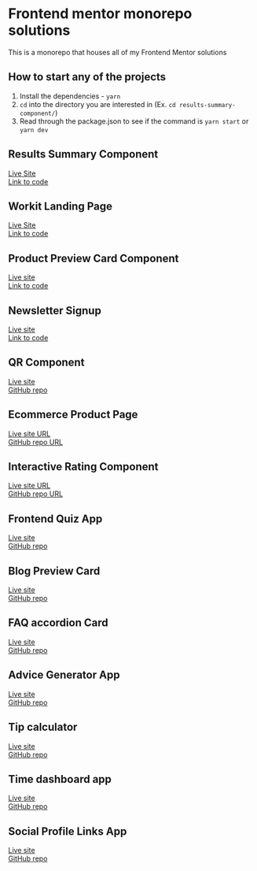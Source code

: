 # Frontend mentor monorepo solutions

This is a monorepo that houses all of my Frontend Mentor solutions

## How to start any of the projects

1. Install the dependencies - `yarn`
2. `cd` into the directory you are interested in (Ex. `cd results-summary-component/`)
3. Read through the package.json to see if the command is `yarn start` or `yarn dev`

## Results Summary Component

[Live Site](https://jw-results-summary-component-solution.netlify.app/)<br>
[Link to code](https://github.com/jdwilkin4/frontend-mentor-monorepo-challenges/tree/main/results-summary-component)

## Workit Landing Page

[Live Site](https://jw-workit-landing-page-solution.netlify.app/)<br>
[Link to code](https://github.com/jdwilkin4/frontend-mentor-monorepo-challenges/tree/main/workit-landing-page)

## Product Preview Card Component

[Live site](https://candid-eclair-7902c2.netlify.app/)<br>
[Link to code](https://github.com/jdwilkin4/frontend-mentor-monorepo-challenges/tree/main/product-preview-card-component)

## Newsletter Signup

[Live site](https://newsletter-signup-project.netlify.app/)<br>
[Link to code](https://github.com/jdwilkin4/frontend-mentor-monorepo-challenges/tree/main/newsletter-signup)

## QR Component

[Live site](https://classy-druid-be5091.netlify.app/)<br>
[GitHub repo](https://github.com/jdwilkin4/frontend-mentor-monorepo-challenges/tree/main/qr-code-component-main)

## Ecommerce Product Page

[Live site URL](https://ecommerce-app-frontend-mentor.netlify.app/)<br>
[GitHub repo URL](https://github.com/jdwilkin4/frontend-mentor-monorepo-challenges/tree/main/ecommerce-project-page-main)

## Interactive Rating Component

[Live site URL](https://rating-project-fm.netlify.app/)<br>
[GitHub repo URL](https://github.com/jdwilkin4/frontend-mentor-monorepo-challenges/tree/main/interactive-rating-component)

## Frontend Quiz App

[Live site](https://frontend-quiz-app.netlify.app/)<br>
[GitHub repo](https://github.com/jdwilkin4/frontend-mentor-monorepo-challenges/tree/main/frontend-quiz-app)

## Blog Preview Card

[Live site](https://blog-preview-card-project.netlify.app/)
<br>
[GitHub repo](https://github.com/jdwilkin4/frontend-mentor-monorepo-challenges/tree/main/blog-preview-card-main)

## FAQ accordion Card

[Live site](https://faq-accordion-project-jw.netlify.app/)
<br>
[GitHub repo](https://github.com/jdwilkin4/frontend-mentor-monorepo-challenges/tree/main/faq-accordion-main)

## Advice Generator App

[Live site](https://advice-generator-app-jw.netlify.app/)
<br>
[GitHub repo](https://github.com/jdwilkin4/frontend-mentor-monorepo-challenges/tree/main/advice-generator-app-main)

## Tip calculator

[Live site](https://tip-calculator-frontend-mentor-jw.netlify.app/) <br>
[GitHub repo](https://github.com/jdwilkin4/frontend-mentor-monorepo-challenges/tree/main/tip-calculator-app-main)

## Time dashboard app

[Live site](https://time-tracking-app-jw.netlify.app/) <br>
[GitHub repo](https://github.com/jdwilkin4/frontend-mentor-monorepo-challenges/tree/main/time-tracking-dashboard)

## Social Profile Links App

[Live site](https://social-profile-links-frontendmentor.netlify.app/) <br>
[GitHub repo](https://github.com/jdwilkin4/frontend-mentor-monorepo-challenges/tree/main/social-links-profile-main)
